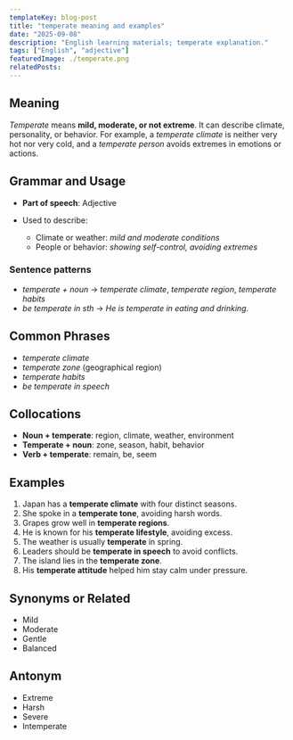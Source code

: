 ```yaml
---
templateKey: blog-post
title: "temperate meaning and examples"
date: "2025-09-08"
description: "English learning materials; temperate explanation."
tags: ["English", "adjective"]
featuredImage: ./temperate.png
relatedPosts:
---
```


## Meaning

_Temperate_ means **mild, moderate, or not extreme**. It can describe climate, personality, or behavior. For example, a _temperate climate_ is neither very hot nor very cold, and a _temperate person_ avoids extremes in emotions or actions.

## Grammar and Usage

- **Part of speech**: Adjective
- Used to describe:

  - Climate or weather: _mild and moderate conditions_
  - People or behavior: _showing self-control, avoiding extremes_

### Sentence patterns

- _temperate + noun_ → _temperate climate_, _temperate region_, _temperate habits_
- _be temperate in sth_ → _He is temperate in eating and drinking._

## Common Phrases

- _temperate climate_
- _temperate zone_ (geographical region)
- _temperate habits_
- _be temperate in speech_

## Collocations

- **Noun + temperate**: region, climate, weather, environment
- **Temperate + noun**: zone, season, habit, behavior
- **Verb + temperate**: remain, be, seem

## Examples

1. Japan has a **temperate climate** with four distinct seasons.
2. She spoke in a **temperate tone**, avoiding harsh words.
3. Grapes grow well in **temperate regions**.
4. He is known for his **temperate lifestyle**, avoiding excess.
5. The weather is usually **temperate** in spring.
6. Leaders should be **temperate in speech** to avoid conflicts.
7. The island lies in the **temperate zone**.
8. His **temperate attitude** helped him stay calm under pressure.

## Synonyms or Related

- Mild
- Moderate
- Gentle
- Balanced

## Antonym

- Extreme
- Harsh
- Severe
- Intemperate
